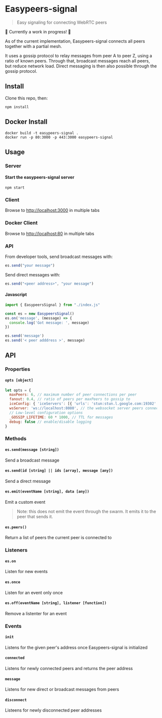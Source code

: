 # Easypeers-signal
> Easy signaling for connecting WebRTC peers

:construction: Currently a work in progress! :construction:

As of the current implementation, Easypeers-signal connects all peers together with a partial mesh.

It uses a gossip protocol to relay messages from peer A to peer Z, using a ratio of known peers. Through that, broadcast messages reach all peers, but reduce network load. Direct messaging is then also possible through the gossip protocol.

## Install
Clone this repo, then:

```
npm install
```

## Docker Install
```
docker build -t easypeers-signal .
docker run -p 80:3000 -p 443:3000 easypeers-signal
```


## Usage
### Server
#### Start the easypeers-signal server
```
npm start
```

### Client
Browse to [http://localhost:3000](http://localhost:3000) in multiple tabs

### Docker Client
Browse to [http://localhost:80](http://localhost:80) in multiple tabs

### API
From developer tools, send broadcast messages with:
```js
es.send("your message")
```

Send direct messages with:
```js
es.send("<peer address>", "your message")
```

#### Javascript
```js
import { EasypeersSignal } from "./index.js"

const es = new EasypeersSignal()
es.on('message', (message) => {
  console.log('Got message: ', message)
})

es.send('message')
es.send('< peer adddress >', message)
```

## API
### Properties
#### `opts [object]`
```js
let opts = {
  maxPeers: 6, // maximum number of peer connections per peer
  fanout: 0.4, // ratio of peers per maxPeers to gossip to
  iceConfig: { 'iceServers': [{ 'urls': 'stun:stun.l.google.com:19302' }] },
  wsServer: 'ws://localhost:8080', // the websocket server peers connect to for WebRTC signaling
  // Low-level configuration options
  _GOSSIP_LIFETIME: 60 * 1000, // TTL for messages
  debug: false // enable/disable logging
}
```
#### 

### Methods
#### `es.send(message [string])`
Send a broadcast message
#### `es.send(id [string] || ids [array], message [any])`
Send a direct message
#### `es.emit(eventName [string], data [any])`
Emit a custom event
> Note: this does not emit the event through the swarm. It emits it to the peer that sends it.
#### `es.peers()`
Return a list of peers the current peer is connected to

### Listeners
#### `es.on`
Listen for new events
#### `es.once`
Listen for an event only once
#### `es.off(eventName [string], listener [function])`
Remove a listenter for an event

### Events
#### `init`
Listens for the given peer's address once Easypeers-signal is initialized
#### `connected`
Listens for newly connected peers and returns the peer address
#### `message`
Listens for new direct or broadcast messages from peers
#### `disconnect`
Listeens for newly disconnected peer addresses